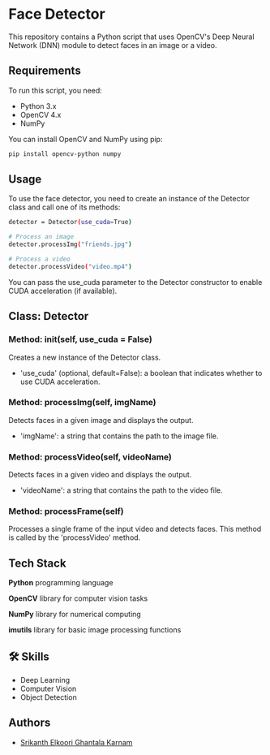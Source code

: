 # Face Detector

This repository contains a Python script that uses OpenCV's Deep Neural Network (DNN) module to detect faces in an image or a video.

## Requirements

To run this script, you need:

- Python 3.x
- OpenCV 4.x
- NumPy

You can install OpenCV and NumPy using pip:

```sh
pip install opencv-python numpy
```

## Usage

To use the face detector, you need to create an instance of the Detector class and call one of its methods:

```sh
detector = Detector(use_cuda=True)

# Process an image
detector.processImg("friends.jpg")

# Process a video
detector.processVideo("video.mp4")
```

You can pass the use_cuda parameter to the Detector constructor to enable CUDA acceleration (if available).

## Class: Detector

### Method: __init__(self, use_cuda = False)

Creates a new instance of the Detector class.
- 'use_cuda' (optional, default=False): a boolean that indicates whether to use CUDA acceleration.

### Method: processImg(self, imgName)

Detects faces in a given image and displays the output.
- 'imgName': a string that contains the path to the image file.

### Method: processVideo(self, videoName)

Detects faces in a given video and displays the output.
- 'videoName': a string that contains the path to the video file.

### Method: processFrame(self)

Processes a single frame of the input video and detects faces. This method is called by the 'processVideo' method.

## Tech Stack

**Python** programming language

**OpenCV** library for computer vision tasks

**NumPy** library for numerical computing

**imutils** library for basic image processing functions


## 🛠 Skills
- Deep Learning
- Computer Vision
- Object Detection

## Authors
- [Srikanth Elkoori Ghantala Karnam](https://www.github.com/S-EGK)

